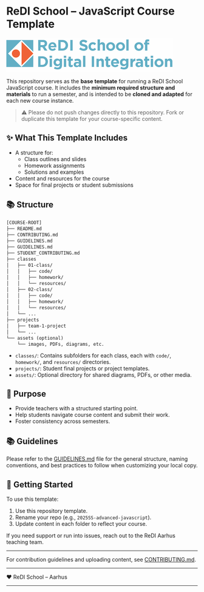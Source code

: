 # ReDI School – JavaScript Course Template

![ReDI](assets/redi_banner.png)

This repository serves as the **base template** for running a ReDI School JavaScript course. It includes the **minimum required structure and materials** to run a semester, and is intended to be **cloned and adapted** for each new course instance.

> ⚠️ Please do not push changes directly to this repository. Fork or duplicate this template for your course-specific content.

## ✨ What This Template Includes

- A structure for:
  - Class outlines and slides
  - Homework assignments
  - Solutions and examples
- Content and resources for the course
- Space for final projects or student submissions

## 📚 Structure

```
[COURSE-ROOT]
├── README.md
├── CONTRIBUTING.md
├── GUIDELINES.md
├── GUIDELINES.md
├── STUDENT_CONTRIBUTING.md
├── classes
│   ├── 01-class/
│   │   ├── code/
│   │   ├── homework/
│   │   └── resources/
│   ├── 02-class/
│   │   ├── code/
│   │   ├── homework/
│   │   └── resources/
│   └── ...
├── projects
│   ├── team-1-project
│   └── ...
└── assets (optional)
    └── images, PDFs, diagrams, etc.
```

- `classes/`: Contains subfolders for each class, each with `code/`, `homework/`, and `resources/` directories.
- `projects/`: Student final projects or project templates.
- `assets/`: Optional directory for shared diagrams, PDFs, or other media.

## 📌 Purpose

- Provide teachers with a structured starting point.
- Help students navigate course content and submit their work.
- Foster consistency across semesters.

## 📚 Guidelines

Please refer to the [GUIDELINES.md](./GUIDELINES.md) file for the general structure, naming conventions, and best practices to follow when customizing your local copy.

## 🙌 Getting Started

To use this template:
1. Use this repository template.
2. Rename your repo (e.g., `2025SS-advanced-javascript`).
3. Update content in each folder to reflect your course.

If you need support or run into issues, reach out to the ReDI Aarhus teaching team.

---

For contribution guidelines and uploading content, see [CONTRIBUTING.md](./CONTRIBUTING.md).

---

❤️ ReDI School – Aarhus

---
